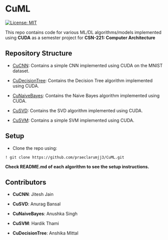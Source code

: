 # CuML

[![License: MIT](https://img.shields.io/badge/License-MIT-blue.svg)](https://opensource.org/licenses/MIT)

This repo contains code for various ML/DL algorithms/models implemented using **CUDA** as a semester project for **CSN-221: Computer Architecture**

## Repository Structure

- [CuCNN](https://github.com/praeclarumjj3/CuML/tree/master/CuCNN): Contains a simple CNN implemented using CUDA on the MNIST dataset.

- [CuDecisionTree](https://github.com/praeclarumjj3/CuML/tree/master/CuDecisionTree): Contains the Decision Tree algorithm implemented using CUDA.

- [CuNaiveBayes](https://github.com/praeclarumjj3/CuML/tree/master/CuNaiveBayes): Contains the Naive Bayes algorithm implemented using CUDA.

- [CuSVD](https://github.com/praeclarumjj3/CuML/tree/master/CuSVD): Contains the SVD algorithm implemented using CUDA.

- [CuSVM](https://github.com/praeclarumjj3/CuML/tree/master/CuSVM): Contains a simple SVM implemented using CUDA.

## Setup

- Clone the repo using:
```
! git clone https://github.com/praeclarumjj3/CuML.git
```

**Check README.md of each algorithm to see the setup instructions.**

## Contributors

- **CuCNN**: Jitesh Jain

- **CuSVD**: Anurag Bansal 

- **CuNaiveBayes**: Anushka Singh

- **CuSVM**: Hardik Thami

- **CuDecisionTree**: Anshika Mittal
